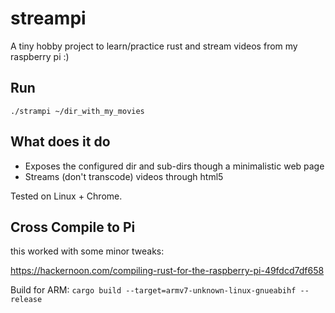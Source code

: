 # streampi

A tiny hobby project to learn/practice rust and stream videos from my raspberry pi :)

## Run

`./strampi ~/dir_with_my_movies`

## What does it do
- Exposes the configured dir and sub-dirs though a minimalistic web page
- Streams (don't transcode) videos through html5   

Tested on Linux + Chrome.

## Cross Compile to Pi
this worked with some minor tweaks:

https://hackernoon.com/compiling-rust-for-the-raspberry-pi-49fdcd7df658

Build for ARM: `cargo build --target=armv7-unknown-linux-gnueabihf --release` 